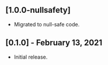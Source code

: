 ## [1.0.0-nullsafety]

* Migrated to null-safe code.

## [0.1.0] - February 13, 2021

* Initial release.
